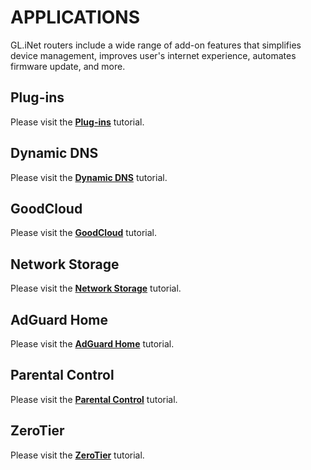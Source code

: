 # APPLICATIONS

GL.iNet routers include a wide range of add-on features that simplifies device management, improves user's internet experience, automates firmware update, and more.

## Plug-ins

Please visit the [**Plug-ins**](../../../interface_guide/plugins/) tutorial.

## Dynamic DNS

Please visit the [**Dynamic DNS**](../../../interface_guide/ddns/) tutorial.

## GoodCloud

Please visit the  [**GoodCloud**](../../../interface_guide/cloud/) tutorial.

## Network Storage

Please visit the [**Network Storage**](../../../interface_guide/network_storage/) tutorial.

## AdGuard Home

Please visit the [**AdGuard Home**](../../../interface_guide/adguardhome/) tutorial.

## Parental Control

Please visit the [**Parental Control**](../../../interface_guide/parental_control/) tutorial.

## ZeroTier

Please visit the [**ZeroTier**](../../../interface_guide/zerotier/) tutorial.

